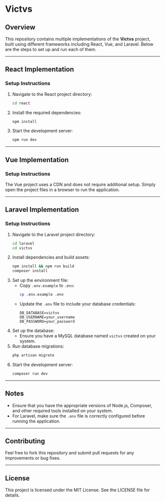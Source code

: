 # Victvs

## Overview
This repository contains multiple implementations of the **Victvs** project, built using different frameworks including React, Vue, and Laravel. Below are the steps to set up and run each of them.

---

## React Implementation

### Setup Instructions
1. Navigate to the React project directory:
   ```bash
   cd react
   ```
2. Install the required dependencies:
   ```bash
   npm install
   ```
3. Start the development server:
   ```bash
   npm run dev
   ```

---

## Vue Implementation

### Setup Instructions
The Vue project uses a CDN and does not require additional setup. Simply open the project files in a browser to run the application.

---

## Laravel Implementation

### Setup Instructions
1. Navigate to the Laravel project directory:
   ```bash
   cd laravel
   cd victvs
   ```
2. Install dependencies and build assets:
   ```bash
   npm install && npm run build
   composer install
   ```
3. Set up the environment file:
   - Copy `.env.example` to `.env`:
     ```bash
     cp .env.example .env
     ```
   - Update the `.env` file to include your database credentials:
     ```env
     DB_DATABASE=victvs
     DB_USERNAME=your_username
     DB_PASSWORD=your_password
     ```
4. Set up the database:
   - Ensure you have a MySQL database named `victvs` created on your system.
5. Run database migrations:
   ```bash
   php artisan migrate
   ```
6. Start the development server:
   ```bash
   composer run dev
   ```

---

## Notes
- Ensure that you have the appropriate versions of Node.js, Composer, and other required tools installed on your system.
- For Laravel, make sure the `.env` file is correctly configured before running the application.

---

## Contributing
Feel free to fork this repository and submit pull requests for any improvements or bug fixes.

---

## License
This project is licensed under the MIT License. See the LICENSE file for details.
